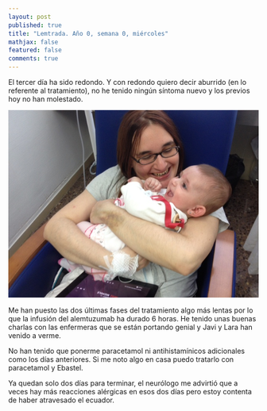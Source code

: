 ```yaml
---
layout: post
published: true
title: "Lemtrada. Año 0, semana 0, miércoles"
mathjax: false
featured: false
comments: true
---
```


El tercer día ha sido redondo. Y con redondo quiero decir aburrido (en lo referente al tratamiento), no he tenido ningún síntoma nuevo y los previos hoy no han molestado.

![Con Lara](/images/javi-lara.jpg)

Me han puesto las dos últimas fases del tratamiento algo más lentas por lo que la infusión del alemtuzumab ha durado 6 horas. He tenido unas buenas charlas con las enfermeras que se están portando genial y Javi y Lara han venido a verme.

No han tenido que ponerme paracetamol ni antihistamínicos adicionales como los días anteriores. Si me noto algo en casa puedo tratarlo con paracetamol y Ebastel.

Ya quedan solo dos días para terminar, el neurólogo me advirtió que a veces hay más reacciones alérgicas en esos dos días pero estoy contenta de haber atravesado el ecuador.